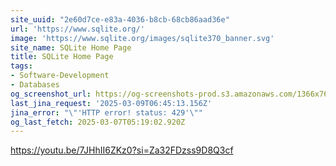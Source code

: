 ```yaml
---
site_uuid: "2e60d7ce-e83a-4036-b8cb-68cb86aad36e"
url: 'https://www.sqlite.org/'
image: 'https://www.sqlite.org/images/sqlite370_banner.svg'
site_name: SQLite Home Page
title: SQLite Home Page
tags:
- Software-Development
- Databases
og_screenshot_url: https://og-screenshots-prod.s3.amazonaws.com/1366x768/80/false/62671a25f564977d59e9287c15ab4fc12257bc3d20f698851481cab0d3a617d5.jpeg
last_jina_request: '2025-03-09T06:45:13.156Z'
jina_error: "\"'HTTP error! status: 429'\""
og_last_fetch: 2025-03-07T05:19:02.920Z
---
```

https://youtu.be/7JHhII6ZKz0?si=Za32FDzss9D8Q3cf
